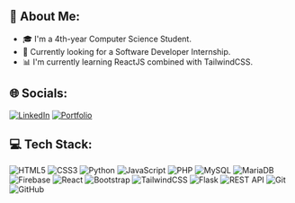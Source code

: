## 🚀 About Me:
- 🎓 I'm a 4th-year Computer Science Student.
- 💼 Currently looking for a Software Developer Internship.
- 📊 I'm currently learning ReactJS combined with TailwindCSS.

## 🌐 Socials:
[![LinkedIn](https://img.shields.io/badge/LinkedIn-%230077B5.svg?&logo=linkedin&logoColor=white)](https://www.linkedin.com/in/jpmaradev/)
[![Portfolio](https://img.shields.io/badge/Portfolio-%2300aaff.svg?&logo=portfolio&logoColor=white)](https://personal-portfolio-orcin-two.vercel.app)

## 💻 Tech Stack:
![HTML5](https://img.shields.io/badge/HTML5-%23E34F26.svg?&logo=html5&logoColor=white) ![CSS3](https://img.shields.io/badge/CSS3-%231572B6.svg?&logo=css3&logoColor=white) ![Python](https://img.shields.io/badge/Python-%2314354C.svg?&logo=python&logoColor=white) ![JavaScript](https://img.shields.io/badge/JavaScript-%23F7DF1E.svg?&logo=javascript&logoColor=white) ![PHP](https://img.shields.io/badge/PHP-%23777BB4.svg?&logo=php&logoColor=white) ![MySQL](https://img.shields.io/badge/MySQL-%2300f.svg?&logo=mysql&logoColor=white) ![MariaDB](https://img.shields.io/badge/MariaDB-%234c76a8.svg?&logo=mariadb&logoColor=white) ![Firebase](https://img.shields.io/badge/Firebase-%23FFCA28.svg?&logo=firebase&logoColor=white) ![React](https://img.shields.io/badge/React-%2300D8FF.svg?&logo=react&logoColor=white) ![Bootstrap](https://img.shields.io/badge/Bootstrap-%2371d8d8.svg?&logo=bootstrap&logoColor=white) ![TailwindCSS](https://img.shields.io/badge/TailwindCSS-%2338B2AC.svg?&logo=tailwindcss&logoColor=white) ![Flask](https://img.shields.io/badge/Flask-%23000.svg?&logo=flask&logoColor=white) ![REST API](https://img.shields.io/badge/REST%20API-%23000000.svg?&logo=api&logoColor=white) ![Git](https://img.shields.io/badge/Git-%23F05032.svg?&logo=git&logoColor=white) ![GitHub](https://img.shields.io/badge/GitHub-%23121011.svg?&logo=github&logoColor=white)


